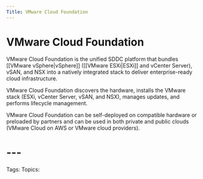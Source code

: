 ```yaml
---
Title: VMware Cloud Foundation
---
```


# VMware Cloud Foundation

VMware Cloud Foundation is the unified SDDC platform that bundles [[VMware vSphere|vSphere]] ([[VMware ESXi|ESXi]] and vCenter Server), vSAN, and NSX into a natively integrated stack to deliver enterprise-ready cloud infrastructure. 

VMware Cloud Foundation discovers the hardware, installs the VMware stack (ESXi, vCenter Server, vSAN, and NSX), manages updates, and performs lifecycle management. 

VMware Cloud Foundation can be self-deployed on compatible hardware or preloaded by partners and can be used in both private and public clouds (VMware Cloud on AWS or VMware cloud providers).

# ---

Tags: 
Topics: 

